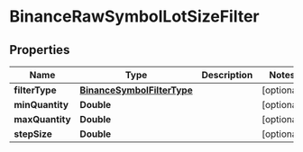 # BinanceRawSymbolLotSizeFilter

## Properties
Name | Type | Description | Notes
------------ | ------------- | ------------- | -------------
**filterType** | [**BinanceSymbolFilterType**](BinanceSymbolFilterType.md) |  |  [optional]
**minQuantity** | **Double** |  |  [optional]
**maxQuantity** | **Double** |  |  [optional]
**stepSize** | **Double** |  |  [optional]
